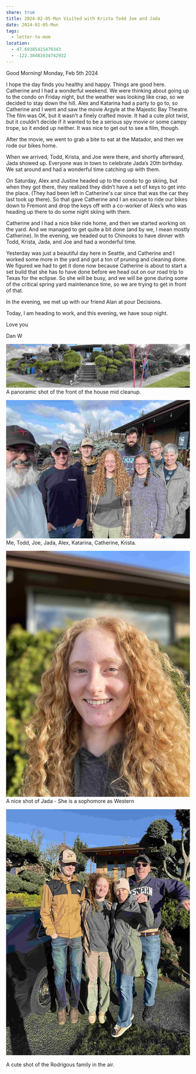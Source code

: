 ```yaml
---
share: true
title: 2024-02-05-Mon Visited with Krista Todd Joe and Jada
date: 2024-02-05-Mon
tags:
  - letter-to-mom
location:
  - 47.69385415470343
  - -122.38481634742932
---
```



Good Morning! Monday, Feb 5th 2024

  

I hope the day finds you healthy and happy. Things are good here. Catherine and I had a wonderful weekend. We were thinking about going up to the condo on Friday night, but the weather was looking like crap, so we decided to stay down the hill. Alex and Katarina had a party to go to, so Catherine and I went and saw the movie Argyle at the Majestic Bay Theatre. The film was OK, but it wasn’t a finely crafted movie. It had a cute plot twist, but it couldn’t decide if it wanted to be a serious spy movie or some campy trope, so it ended up neither. It was nice to get out to see a film, though. 

  

After the movie, we went to grab a bite to eat at the Matador, and then we rode our bikes home.

  

When we arrived, Todd, Krista, and Joe were there, and shortly afterward, Jada showed up. Everyone was in town to celebrate Jada’s 20th birthday. We sat around and had a wonderful time catching up with them.

  

On Saturday, Alex and Justine headed up to the condo to go skiing, but when they got there, they realized they didn’t have a set of keys to get into the place. (They had been left in Catherine's car since that was the car they last took up there). So that gave Catherine and I an excuse to ride our bikes down to Fremont and drop the keys off with a co-worker of Alex’s who was heading up there to do some night skiing with them.

  

Catherine and I had a nice bike ride home, and then we started working on the yard. And we managed to get quite a bit done (and by we, I mean mostly Catherine). In the evening, we headed out to Chinooks to have dinner with Todd, Krista, Jada, and Joe and had a wonderful time. 

  

Yesterday was just a beautiful day here in Seattle, and Catherine and I worked some more in the yard and got a ton of pruning and cleaning done. We figured we had to get it done now because Catherine is about to start a set build that she has to have done before we head out on our road trip to Texas for the eclipse. So she will be busy, and we will be gone during some of the critical spring yard maintenance time, so we are trying to get in front of that.

  

In the evening, we met up with our friend Alan at pour Decisions.

  

Today, I am heading to work, and this evening, we have soup night. 

  

Love you

Dan W





![Pasted image 20240205064030](../attachments/Pasted%20image%2020240205064030.jpg)
A panoramic shot of the front of the house mid cleanup.

![Pasted image 20240205064031](../attachments/Pasted%20image%2020240205064031.jpg)
Me, Todd, Joe, Jada, Alex, Katarina, Catherine, Krista.

![Pasted image 20240205064057](../attachments/Pasted%20image%2020240205064057.jpg)
A nice shot of Jada - She is a sophomore as Western

![Pasted image 20240205064031 1](../attachments/Pasted%20image%2020240205064031%201.jpg)

A cute shot of the Rodrigous family in the air.